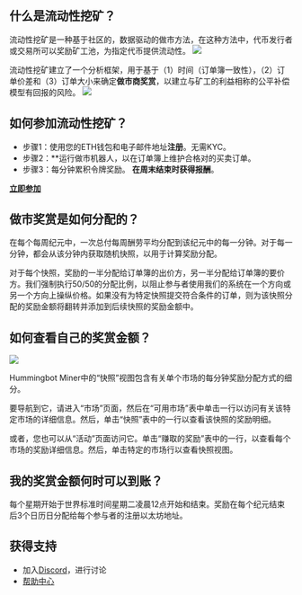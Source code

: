 ## 什么是流动性挖矿？

流动性挖矿是一种基于社区的，数据驱动的做市方法，在这种方法中，代币发行者或交易所可以奖励矿工池，为指定代币提供流动性。
![](https://miners.hummingbot.io/static/media/how-it-works.2fa7beff.png)

流动性挖矿建立了一个分析框架，用于基于（1）时间（订单簿一致性），（2）订单价差和（3）订单大小来确定**做市商奖赏**，以建立与矿工的利益相称的公平补偿模型有回报的风险。
![](https://docs.hummingbot.io/assets/img/mining-rewards-diagram.jpg)

## 如何参加流动性挖矿？

- 步骤1：使用您的ETH钱包和电子邮件地址**注册**。无需KYC。
- 步骤2：**运行做市机器人，以在订单簿上维护合格对的买卖订单。
- 步骤3：每分钟累积令牌奖励。 **在周末结束时获得报酬**。

**[立即参加](https://miners.hummingbot.io/)**

## 做市奖赏是如何分配的？

在每个每周纪元中，一次总付每周酬劳平均分配到该纪元中的每一分钟。对于每一分钟，都会从该分钟内获取随机快照，以用于计算奖励分配。

对于每个快照，奖励的一半分配给订单簿的出价方，另一半分配给订单簿的要价方。我们强制执行50/50的分配比例，以阻止参与者使用我们的系统在一个方向或另一个方向上操纵价格。如果没有为特定快照提交符合条件的订单，则为该快照分配的奖励金额将翻转并添加到后续快照的奖励金额中。

## 如何查看自己的奖赏金额？

![](https://docs.hummingbot.io/assets/img/miner-snapshot-view.png)

Hummingbot Miner中的“快照”视图包含有关单个市场的每分钟奖励分配方式的细分。

要导航到它，请进入“市场”页面，然后在“可用市场”表中单击一行以访问有关该特定市场的详细信息。然后，单击“快照”表中的一行以查看该快照的奖励明细。

或者，您也可以从“活动”页面访问它。单击“赚取的奖励”表中的一行，以查看每个市场的奖励详细信息。然后，单击特定的市场行以查看快照视图。

## 我的奖赏金额何时可以到账？

每个星期开始于世界标准时间星期二凌晨12点开始和结束。奖励在每个纪元结束后3个日历日分配给每个参与者的注册以太坊地址。

## 获得支持

- 加入[Discord](https://discord.hummingbot.io)，进行讨论
- [帮助中心](https://www.notion.so/hummingbot/Help-Center-aa042efc10a5494aa745576722c7924b)
